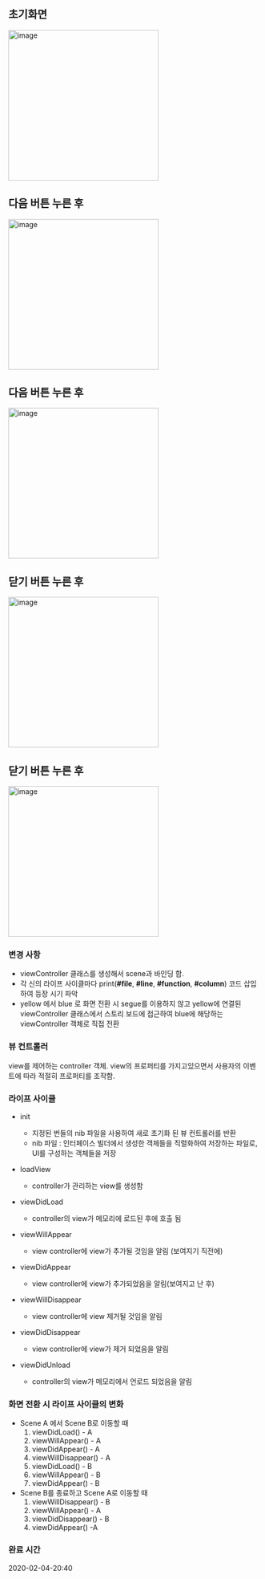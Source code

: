 ## 초기화면

<img width="300" alt="image" src="https://user-images.githubusercontent.com/37682858/73740629-dc48b480-478b-11ea-9c02-963d75d6fbde.png">

## 다음 버튼 누른 후

<img width="300" alt="image" src="https://user-images.githubusercontent.com/37682858/73740632-df43a500-478b-11ea-8f32-ac50843e6595.png">



## 다음 버튼 누른 후

<img width="300" alt="image" src="https://user-images.githubusercontent.com/37682858/73740635-e10d6880-478b-11ea-890b-e20cbc35beda.png">



## 닫기 버튼 누른 후

<img width="300" alt="image" src="https://user-images.githubusercontent.com/37682858/73740641-e36fc280-478b-11ea-986b-9151f900f808.png">

## 닫기 버튼 누른 후

<img width="300" alt="image" src="https://user-images.githubusercontent.com/37682858/73740646-e5d21c80-478b-11ea-8d24-3c63e41b48fd.png">

### 변경 사항

* viewController 클래스를 생성해서 scene과 바인딩 함.
* 각 신의 라이프 사이클마다 print(**#file**, **#line**, **#function**, **#column**) 코드 삽입하여 등장 시기 파악
* yellow 에서 blue 로 화면 전환 시 segue를 이용하지 않고 yellow에 연결된 viewController 클래스에서 스토리 보드에 접근하여 blue에 해당하는 viewController 객체로 직접 전환

### 뷰 컨트롤러

view를 제어하는 controller 객체. view의 프로퍼티를 가지고있으면서 사용자의 이벤트에 따라 적절히 프로퍼티를 조작함.

### 라이프 사이클

* init
  * 지정된 번들의 nib 파일을 사용하여 새로 초기화 된 뷰 컨트롤러를 반환
  * nib 파일 : 인터페이스 빌더에서 생성한 객체들을 직렬화하여 저장하는 파일로, UI를 구성하는 객체들을 저장

* loadView
  * controller가 관리하는 view를 생성함
* viewDidLoad
  * controller의 view가 메모리에 로드된 후에 호출 됨
* viewWillAppear
  * view controller에 view가 추가될 것임을 알림 (보여지기 직전에)
* viewDidAppear
  * view controller에 view가 추가되었음을 알림(보여지고 난 후)
* viewWillDisappear
  * view controller에 view 제거될 것임을 알림
* viewDidDisappear
  * view controller에 view가 제거 되었음을 알림
* viewDidUnload
  * controller의 view가 메모리에서 언로드 되었음을 알림

### 화면 전환 시 라이프 사이클의 변화

* Scene A 에서 Scene B로 이동할 때
  1. viewDidLoad() - A
  2. viewWillAppear() - A
  3. viewDidAppear() - A
  4. viewWillDisappear() - A
  5. viewDidLoad() - B
  6. viewWillAppear() - B
  7. viewDidAppear() - B
* Scene B를 종료하고 Scene A로 이동할 때
  1. viewWillDisappear() - B
  2. viewWillAppear() - A
  3. viewDidDisappear() - B
  4. viewDidAppear() -A

### 완료 시간

2020-02-04-20:40